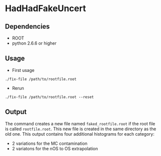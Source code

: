 # HadHadFakeUncert
## Dependencies
* ROOT
* python 2.6.6 or higher

## Usage
* First usage
```
./fix-file /path/to/rootfile.root
```
* Rerun
```
./fix-file /path/to/rootfile.root --reset
```

## Output
The command creates a new file named `faked_rootfile.root` if the root file is called `rootfile.root`. This new file is created in the 
same directory as the old one.
This output contains four additional histograms for each category:
* 2 variations for the MC contamination
* 2 variatons for the nOS to OS extrapolation
